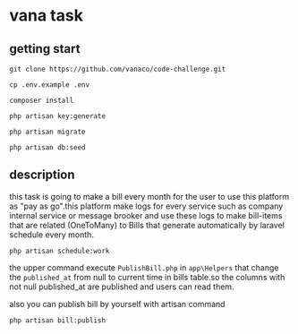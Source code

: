# vana task

## getting start

````
git clone https://github.com/vanaco/code-challenge.git
````

````
cp .env.example .env
````

````
composer install
````

````
php artisan key:generate
````

````
php artisan migrate
````

````
php artisan db:seed
````

## description

this task is going to make a bill every month for the user to use this platform as 
"pay as go".this platform make logs for every service such as company internal service 
or message
brooker and use these logs to make bill-items that are related (OneToMany) to Bills 
that generate automatically by laravel schedule every month.

````
php artisan schedule:work
````
the upper command execute ````PublishBill.php```` in ````app\Helpers```` that change 
the ````published_at```` from null to current time in bills table.so the columns 
with not null published_at are published and users can read them.

<div>
also you can publish bill by yourself with artisan command

````
php artisan bill:publish
````
</div>
